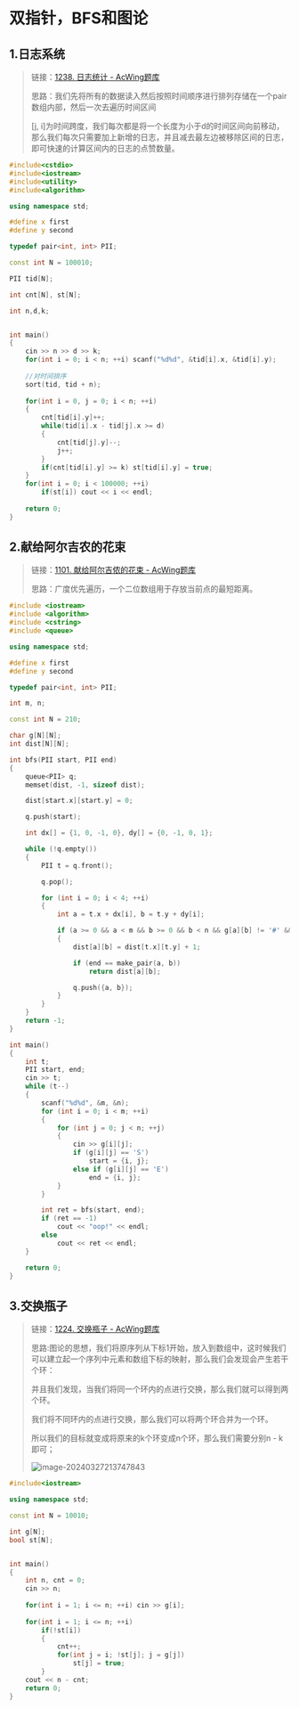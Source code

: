 # 双指针，BFS和图论

## 1.日志系统

> 链接：[1238. 日志统计 - AcWing题库](https://www.acwing.com/problem/content/description/1240/)
>
> 思路：我们先将所有的数据读入然后按照时间顺序进行排列存储在一个pair数组内部，然后一次去遍历时间区间
>
> [j, i]为时间跨度，我们每次都是将一个长度为小于d的时间区间向前移动，那么我们每次只需要加上新增的日志，并且减去最左边被移除区间的日志，即可快速的计算区间内的日志的点赞数量。

```cpp
#include<cstdio>
#include<iostream>
#include<utility>
#include<algorithm>

using namespace std;

#define x first
#define y second

typedef pair<int, int> PII;

const int N = 100010;

PII tid[N];

int cnt[N], st[N];

int n,d,k;


int main()
{
    cin >> n >> d >> k;
    for(int i = 0; i < n; ++i) scanf("%d%d", &tid[i].x, &tid[i].y);
    
    //对时间排序
    sort(tid, tid + n);
    
    for(int i = 0, j = 0; i < n; ++i)
    {
        cnt[tid[i].y]++;
        while(tid[i].x - tid[j].x >= d)
        {
            cnt[tid[j].y]--;
            j++;
        }
        if(cnt[tid[i].y] >= k) st[tid[i].y] = true;
    }
    for(int i = 0; i < 100000; ++i)
        if(st[i]) cout << i << endl;
    
    return 0;
}
```

## 2.献给阿尔吉农的花束

> 链接：[1101. 献给阿尔吉侬的花束 - AcWing题库](https://www.acwing.com/problem/content/description/1103/)
>
> 思路：广度优先遍历，一个二位数组用于存放当前点的最短距离。

```cpp
#include <iostream>
#include <algorithm>
#include <cstring>
#include <queue>

using namespace std;

#define x first
#define y second

typedef pair<int, int> PII;

int m, n;

const int N = 210;

char g[N][N];
int dist[N][N];

int bfs(PII start, PII end)
{
    queue<PII> q;
    memset(dist, -1, sizeof dist);

    dist[start.x][start.y] = 0;

    q.push(start);

    int dx[] = {1, 0, -1, 0}, dy[] = {0, -1, 0, 1};

    while (!q.empty())
    {
        PII t = q.front();

        q.pop();

        for (int i = 0; i < 4; ++i)
        {
            int a = t.x + dx[i], b = t.y + dy[i];

            if (a >= 0 && a < m && b >= 0 && b < n && g[a][b] != '#' && dist[a][b] == -1)
            {
                dist[a][b] = dist[t.x][t.y] + 1;

                if (end == make_pair(a, b))
                    return dist[a][b];

                q.push({a, b});
            }
        }
    }
    return -1;
}

int main()
{
    int t;
    PII start, end;
    cin >> t;
    while (t--)
    {
        scanf("%d%d", &m, &n);
        for (int i = 0; i < m; ++i)
        {
            for (int j = 0; j < n; ++j)
            {
                cin >> g[i][j];
                if (g[i][j] == 'S')
                    start = {i, j};
                else if (g[i][j] == 'E')
                    end = {i, j};
            }
        }

        int ret = bfs(start, end);
        if (ret == -1)
            cout << "oop!" << endl;
        else
            cout << ret << endl;
    }

    return 0;
}

```

## 3.交换瓶子

> 链接：[1224. 交换瓶子 - AcWing题库](https://www.acwing.com/problem/content/description/1226/)
>
> 思路:图论的思想，我们将原序列从下标1开始，放入到数组中，这时候我们可以建立起一个序列中元素和数组下标的映射，那么我们会发现会产生若干个环：
>
> 并且我们发现，当我们将同一个环内的点进行交换，那么我们就可以得到两个环。
>
> 我们将不同环内的点进行交换，那么我们可以将两个环合并为一个环。
>
> 所以我们的目标就变成将原来的k个环变成n个环，那么我们需要分别n - k即可；
>
> ![image-20240327213747843](https://gitee.com/slow-heating-shaanxi-people/pictrue/raw/master/pmm/image-20240327213747843.png)

```cpp
#include<iostream>

using namespace std;

const int N = 10010;

int g[N];
bool st[N];


int main()
{
    int n, cnt = 0;
    cin >> n;
    
    for(int i = 1; i <= n; ++i) cin >> g[i];
    
    for(int i = 1; i <= n; ++i)
        if(!st[i])
        {
            cnt++;
            for(int j = i; !st[j]; j = g[j])
                st[j] = true;
        }
    cout << n - cnt;
    return 0;
}
```


